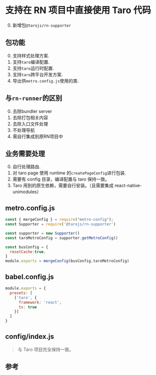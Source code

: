 # 支持在 RN 项目中直接使用 Taro 代码

0. 新增包`@tarojs/rn-supporter`

## 包功能

0. 支持样式处理方案.
1. 支持`taro`编译配置.
2. 支持`taro`运行时配置.
2. 支持`taro`跨平台开发方案.
3. 导出供`metro.config.js`使用的类.

## 与`rn-runner`的区别

0. 去除bundler server
1. 去除打包相关内容
2. 去除入口文件处理
2. 不处理导航
3. 需自行集成到原RN项目中

## 业务需要处理

0. 自行处理路由.
1. 对 taro page 使用 runtime 的`createPageConfig`进行包装.
2. 需要有 config 目录，编译配置与 taro 保持一致。
3. Taro 用到的原生依赖，需要自行安装。（且需要集成 react-native-unimodules）

## metro.config.js

```js
const { mergeConfig } = require("metro-config");
const Supporter = require('@tarojs/rn-supporter')

const supporter = new Supporter()
const taroMetroConfig = supporter.getMetroConfig()

const busConfig = {
  resetCache:true,
}
module.exports = mergeConfig(busConfig,taroMetroConfig)
```

## babel.config.js

```js
module.exports = {
  presets: [
    ['taro', {
      framework: 'react',
      ts: true
    }]
  ]
}
```

## config/index.js

> 与 Taro 项目完全保持一致。

## 参考
